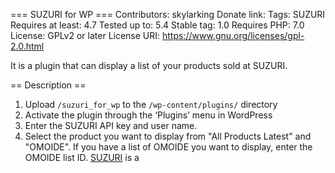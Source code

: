 === SUZURI for WP ===
Contributors: skylarking
Donate link: 
Tags: SUZURI
Requires at least: 4.7
Tested up to: 5.4
Stable tag: 1.0
Requires PHP: 7.0
License: GPLv2 or later
License URI: https://www.gnu.org/licenses/gpl-2.0.html

It is a plugin that can display a list of your products sold at SUZURI.

== Description ==

1. Upload `/suzuri_for_wp` to the `/wp-content/plugins/` directory
2. Activate the plugin through the ‘Plugins’ menu in WordPress
3. Enter the SUZURI API key and user name.
4. Select the product you want to display from "All Products Latest" and "OMOIDE".
 If you have a list of OMOIDE you want to display, enter the OMOIDE list ID.
                                                                                                           <a href="https://suzuri.jp/">SUZURI</a> is a